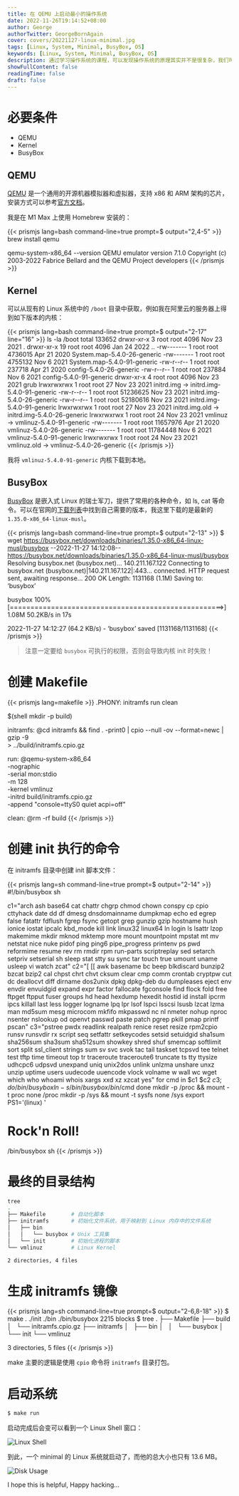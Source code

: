 ```yaml
---
title: 在 QEMU 上启动最小的操作系统
date: 2022-11-26T19:14:52+08:00
author: George
authorTwitter: GeorgeBornAgain
cover: covers/20221127-linux-minimal.jpg
tags: [Linux, System, Minimal, BusyBox, OS]
keywords: [Linux, System, Minimal, BusyBox, OS]
description: 通过学习操作系统的课程，可以发现操作系统的原理其实并不是很复杂，我们可以通过 QEMU 来模拟一个最小的 Linux 操作系统。
showFullContent: false
readingTime: false
draft: false
---
```


# 必要条件

* QEMU
* Kernel
* BusyBox

## QEMU
[QEMU](https://www.qemu.org/) 是一个通用的开源机器模拟器和虚拟器，支持 x86 和 ARM 架构的芯片，安装方式可以参考[官方文档](https://www.qemu.org/download/)。

我是在 M1 Max 上使用 Homebrew 安装的：

{{< prismjs lang=bash command-line=true prompt=$ output="2,4-5" >}}
brew install qemu

qemu-system-x86_64 --version
QEMU emulator version 7.1.0
Copyright (c) 2003-2022 Fabrice Bellard and the QEMU Project developers
{{< /prismjs >}}

## Kernel

可以从现有的 Linux 系统中的 `/boot` 目录中获取，例如我在阿里云的服务器上得到如下版本的内核：

{{< prismjs lang=bash command-line=true prompt=$ output="2-17" line="16" >}}
ls -la /boot
total 133652
drwxr-xr-x  3 root root     4096 Nov 23  2021 .
drwxr-xr-x 19 root root     4096 Jan 24  2022 ..
-rw-------  1 root root  4736015 Apr 21  2020 System.map-5.4.0-26-generic
-rw-------  1 root root  4755132 Nov  6  2021 System.map-5.4.0-91-generic
-rw-r--r--  1 root root   237718 Apr 21  2020 config-5.4.0-26-generic
-rw-r--r--  1 root root   237884 Nov  6  2021 config-5.4.0-91-generic
drwxr-xr-x  4 root root     4096 Nov 23  2021 grub
lrwxrwxrwx  1 root root       27 Nov 23  2021 initrd.img -> initrd.img-5.4.0-91-generic
-rw-r--r--  1 root root 51236625 Nov 23  2021 initrd.img-5.4.0-26-generic
-rw-r--r--  1 root root 52180616 Nov 23  2021 initrd.img-5.4.0-91-generic
lrwxrwxrwx  1 root root       27 Nov 23  2021 initrd.img.old -> initrd.img-5.4.0-26-generic
lrwxrwxrwx  1 root root       24 Nov 23  2021 vmlinuz -> vmlinuz-5.4.0-91-generic
-rw-------  1 root root 11657976 Apr 21  2020 vmlinuz-5.4.0-26-generic
-rw-------  1 root root 11784448 Nov  6  2021 vmlinuz-5.4.0-91-generic
lrwxrwxrwx  1 root root       24 Nov 23  2021 vmlinuz.old -> vmlinuz-5.4.0-26-generic
{{< /prismjs >}}

我将 `vmlinuz-5.4.0-91-generic` 内核下载到本地。

## BusyBox

[BusyBox](https://busybox.net/) 是嵌入式 Linux 的瑞士军刀，提供了常用的各种命令，如 ls, cat 等命令。可以在官网的[下载列表](https://busybox.net/downloads/binaries/)中找到自己需要的版本，我这里下载的是最新的 `1.35.0-x86_64-linux-musl`。

{{< prismjs lang=bash command-line=true prompt=$ output="2-13" >}}
$ wget https://busybox.net/downloads/binaries/1.35.0-x86_64-linux-musl/busybox
--2022-11-27 14:12:08--  https://busybox.net/downloads/binaries/1.35.0-x86_64-linux-musl/busybox
Resolving busybox.net (busybox.net)... 140.211.167.122
Connecting to busybox.net (busybox.net)|140.211.167.122|:443... connected.
HTTP request sent, awaiting response... 200 OK
Length: 1131168 (1.1M)
Saving to: ‘busybox’

busybox                         100%[====================================================>]   1.08M  50.2KB/s    in 17s

2022-11-27 14:12:27 (64.2 KB/s) - ‘busybox’ saved [1131168/1131168]
{{< /prismjs >}}

> 注意一定要给 `busybox` 可执行的权限，否则会导致内核 init 时失败！

# 创建 Makefile

{{< prismjs lang=makefile >}}
.PHONY: initramfs run clean

$(shell mkdir -p build)

initramfs:
	@cd initramfs && find . -print0 | cpio --null -ov --format=newc | gzip -9 \
	  > ../build/initramfs.cpio.gz

run:
	@qemu-system-x86_64 \
	  -nographic \
	  -serial mon:stdio \
	  -m 128 \
	  -kernel vmlinuz \
	  -initrd build/initramfs.cpio.gz \
	  -append "console=ttyS0 quiet acpi=off"

clean:
	@rm -rf build
{{< /prismjs >}}

# 创建 init 执行的命令

在 initramfs 目录中创建 init 脚本文件：

{{< prismjs lang=sh command-line=true prompt=$ output="2-14" >}}
#!/bin/busybox sh

c1="arch ash base64 cat chattr chgrp chmod chown conspy cp cpio cttyhack date dd df dmesg dnsdomainname dumpkmap echo ed egrep false fatattr fdflush fgrep fsync getopt grep gunzip gzip hostname hush ionice iostat ipcalc kbd_mode kill link linux32 linux64 ln login ls lsattr lzop makemime mkdir mknod mktemp more mount mountpoint mpstat mt mv netstat nice nuke pidof ping ping6 pipe_progress printenv ps pwd reformime resume rev rm rmdir rpm run-parts scriptreplay sed setarch setpriv setserial sh sleep stat stty su sync tar touch true umount uname usleep vi watch zcat"
c2="[ [[ awk basename bc beep blkdiscard bunzip2 bzcat bzip2 cal chpst chrt chvt cksum clear cmp comm crontab cryptpw cut dc deallocvt diff dirname dos2unix dpkg dpkg-deb du dumpleases eject env envdir envuidgid expand expr factor fallocate fgconsole find flock fold free ftpget ftpput fuser groups hd head hexdump hexedit hostid id install ipcrm ipcs killall last less logger logname lpq lpr lsof lspci lsscsi lsusb lzcat lzma man md5sum mesg microcom mkfifo mkpasswd nc nl nmeter nohup nproc nsenter nslookup od openvt passwd paste patch pgrep pkill pmap printf pscan"
c3="pstree pwdx readlink realpath renice reset resize rpm2cpio runsv runsvdir rx script seq setfattr setkeycodes setsid setuidgid sha1sum sha256sum sha3sum sha512sum showkey shred shuf smemcap softlimit sort split ssl_client strings sum sv svc svok tac tail taskset tcpsvd tee telnet test tftp time timeout top tr traceroute traceroute6 truncate ts tty ttysize udhcpc6 udpsvd unexpand uniq unix2dos unlink unlzma unshare unxz unzip uptime users uudecode uuencode vlock volname w wall wc wget which who whoami whois xargs xxd xz xzcat yes"
for cmd in $c1 $c2 $c3; do
   /bin/busybox ln -s /bin/busybox /bin/$cmd
done
mkdir -p /proc && mount -t proc  none /proc
mkdir -p /sys  && mount -t sysfs none /sys
export PS1='(linux) '

# Rock'n Roll!
/bin/busybox sh
{{< /prismjs >}}

# 最终的目录结构

```bash
tree
.
├── Makefile        # 自动化脚本
├── initramfs       # 初始化文件系统，用于映射到 Linux 内存中的文件系统
│   ├── bin
│   │   └── busybox # Unix 工具集
│   └── init        # 初始化进程的脚本
└── vmlinuz         # Linux Kernel

2 directories, 4 files
```

# 生成 initramfs 镜像

{{< prismjs lang=sh command-line=true prompt=$ output="2-6,8-18" >}}
$ make
.
./init
./bin
./bin/busybox
2215 blocks
$ tree
.
├── Makefile
├── build
│   └── initramfs.cpio.gz
├── initramfs
│   ├── bin
│   │   └── busybox
│   └── init
└── vmlinuz

3 directories, 5 files
{{< /prismjs >}}

make 主要的逻辑是使用 `cpio` 命令将 `initramfs` 目录打包。

# 启动系统

```bash
$ make run
```
启动完成后会变可以看到一个 Linux Shell 窗口：

![Linux Shell](/article/20221127-linux-minimal.png)

到此，一个 minimal 的 Linux 系统就启动了，而他的总大小也只有 13.6 MB。

![Disk Usage](/article/20221127-linux-minimal-disk-usage.png)

I hope this is helpful, Happy hacking...